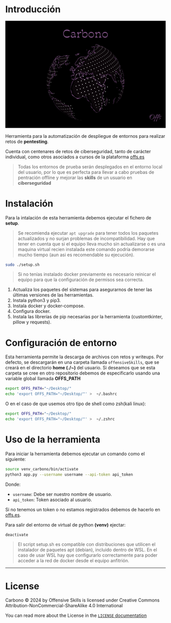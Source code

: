 # Introducción

![image](./images/carbono.png)

Herramienta para la automatización de despliegue de entornos para realizar retos de **pentesting**.

Cuenta con centenares de retos de ciberseguridad, tanto de carácter individual, como otros asociados a cursos de la plataforma [offs.es](https://offs.es)

> Todas los entornos de prueba serán desplegados en el entorno local del usuario, por lo que es perfecta para llevar a cabo pruebas de pentración offline y mejorar las **skills** de un usuario en **ciberseguridad**




# Instalación

Para la intalación de esta herramienta debemos ejecutar el fichero de **setup**.

> Se recomienda ejecutar `apt upgrade` para tener todos los paquetes actualizados y no surjan problemas de incompatibilidad. Hay que tener en cuenta que si el equipo lleva mucho sin actualizarse o es una maquina virtual recien instalada este comando podría demorarse mucho tiempo (aun asi es recomendable su ejecución).

```bash
sudo ./setup.sh
```

> Si no tenías instalado docker previamente es necesario reinicar el equipo para que la configuración de permisos sea correcta.

1. Actualiza los paquetes del sistemas para asegurarnos de tener las últimas versiones de las herramientas.
2. Instala python3 y pip3.
3. Instala docker y docker-compose.
4. Configura docker.
5. Instala las librerías de pip necesarias por la herramienta (customtkinter, pillow y requests).

# Configuración de entorno

Esta herramienta permite la descarga de archivos con retos y writeups. Por defecto, se descargarán en una carpeta llamada `offensiveSkills`, que se creará en el directorio **home (./~)** del usuario. Si deseamos que se esta carpeta se cree en otro repositorio debemos de especificarlo usando una variable global llamada **OFFS_PATH**

```bash
export OFFS_PATH="~/Desktop/"
echo 'export OFFS_PATH="~/Desktop/"' >  ~/.bashrc
```

O en el caso de que usemos otro tipo de shell como zsh(kali linux):

```bash
export OFFS_PATH="~/Desktop/"
echo 'export OFFS_PATH="~/Desktop/"' >  ~/.zshrc
```

# Uso de la herramienta

Para iniciar la herramienta debemos ejecutar un comando como el siguiente:

```bash
source venv_carbono/bin/activate
python3 app.py --username username --api-token api_token
```

Donde:
- `username`: Debe ser nuestro nombre de usuario.
- `api_token`: Token asociado al usuario.

Si no tenemos un token o no estamos registrados debemos de hacerlo en [offs.es](https://offs.es).


Para salir del entorno de virtual de python **(venv)** ejectar:

```bash
deactivate
```

> El script setup.sh es compatible con distribuciones que utilicen el instalador de paquetes apt (debian), incluido dentro de WSL. En el caso de usar WSL hay que configurarlo correctamente para poder acceder a la red de docker desde el equipo anfitrión.

---
# License 
Carbono © 2024 by Offensive Skills is licensed under Creative Commons Attribution-NonCommercial-ShareAlike 4.0 International

You can read more about the License in the [`LICENSE` documentation](./LICENSE.md)
